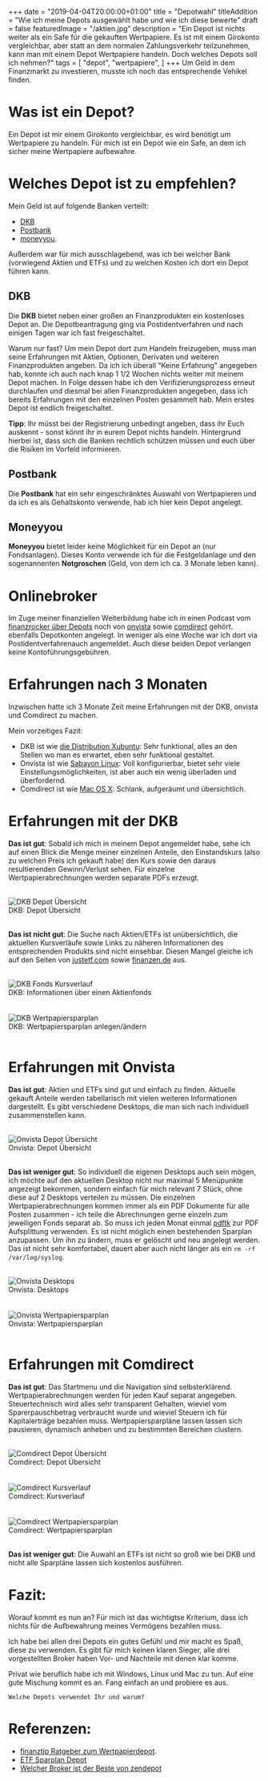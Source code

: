 +++
date = "2019-04-04T20:00:00+01:00"
title = "Depotwahl"
titleAddition = "Wie ich meine Depots ausgewählt habe und wie ich diese bewerte"
draft = false
featuredImage = "/aktien.jpg"
description = "Ein Depot ist nichts weiter als ein Safe für die gekauften Wertpapiere. Es ist mit einem Girokonto vergleichbar, aber statt an dem normalen Zahlungsverkehr teilzunehmen, kann man mit einem Depot Wertpapiere handeln. Doch welches Depots soll ich nehmen?"
tags = [
    "depot",
    "wertpapiere",
]
+++
Um Geld in dem Finanzmarkt zu investieren, musste ich noch das entsprechende Vehikel finden.

# Was ist ein Depot?

Ein Depot ist mir einem Girokonto vergleichbar, es wird benötigt um Wertpapiere zu handeln. Für mich ist ein Depot wie
ein Safe, an dem ich sicher meine Wertpapiere aufbewahre.

# Welches Depot ist zu empfehlen?

Mein Geld ist auf folgende Banken verteilt:


- [DKB](https://www.dkb.de "DKB")
- [Postbank](https://www.postbank.de "Postbank")
- [moneyyou](https://www.moneyyou.de "moneyyou").


Außerdem war für mich ausschlagebend, was ich bei welcher Bank (vorwiegend Aktien und ETFs) und zu welchen Kosten ich
dort ein Depot führen kann.


## DKB

Die **DKB** bietet neben einer großen an Finanzprodukten ein kostenloses Depot an.
Die Depotbeantragung ging via Postidentverfahren und nach einigen Tagen war ich fast freigeschaltet.


Warum nur fast? Um mein Depot dort zum Handeln freizugeben, muss man seine Erfahrungen mit Aktien, Optionen, Derivaten und weiteren
Finanzprodukten angeben. Da ich ich überall "Keine Erfahrung" angegeben hab, konnte ich auch nach knap 1 1/2 Wochen
nichts weiter mit meinem Depot machen. In Folge dessen habe ich den
Verifizierungsprozess erneut durchlaufen und diesmal bei allen Finanzprodukten angegeben, dass ich bereits Erfahrungen
mit den einzelnen Posten gesammelt hab. Mein erstes Depot ist endlich freigeschaltet.


**Tipp**: Ihr müsst bei der Registrierung unbedingt angeben, dass ihr Euch auskennt - sonst könnt ihr in eurem Depot nichts handeln.
Hintergrund hierbei ist, dass sich die Banken rechtlich schützen müssen und euch über die Risiken im Vorfeld informieren.


## Postbank

Die **Postbank** hat ein sehr eingeschränktes Auswahl von Wertpapieren und da ich es als Gehaltskonto verwende, hab ich hier
kein Depot angelegt.


## Moneyyou

**Moneyyou** bietet leider keine Möglichkeit für ein Depot an (nur Fondsanlagen). Dieses Konto verwende ich für die
Festgeldanlage und den sogenannenten **Notgroschen** (Geld, von dem ich ca. 3 Monate leben kann).


# Onlinebroker

Im Zuge meiner finanziellen Weiterbildung habe ich in einen Podcast vom [finanzrocker über Depots](https://finanzrocker.net/mein-finanz-setup-3-aktiendepots-bei-direktbanken "finanzrocker über Depots") noch von [onvista](https://www.onvista.de "onvista") sowie [comdirect](https://www.comdirect.de "comdirect") gehört. ebenfalls Depotkonten angelegt. In weniger als eine Woche
war ich dort via Postidentverfahrenauch angemeldet. Auch diese beiden Depot verlangen keine Kontoführungsgebühren.


# Erfahrungen nach 3 Monaten

Inzwischen hatte ich 3 Monate Zeit meine Erfahrungen mit der DKB, onvista und Comdirect zu machen.

Mein vorzeitiges Fazit:

- DKB ist wie [die Distribution Xubuntu](https://xubuntu.org "Xubuntu"): Sehr funktional, alles an den Stellen wo man es erwartet, eben sehr funktional gestaltet.
- Onvista ist wie [Sabayon Linux](https://www.sabayon.org "Sabayon Linux"): Voll konfigurierbar, bietet sehr viele
  Einstellungsmöglichkeiten, ist aber auch ein wenig überladen und überfordernd.
- Comdirect ist wie [Mac OS X](https://de.wikipedia.org/wiki/MacOS "Mac OS X"): Schlank, aufgeräumt und übersichtlich.


# Erfahrungen mit der DKB

**Das ist gut**: Sobald ich mich in meinem Depot angemeldet habe, sehe ich auf einen Blick die Menge  meiner einzelnen Anteile, den Einstandskurs (also zu welchen Preis ich gekauft habe) den Kurs sowie den daraus resultierenden Gewinn/Verlust sehen. Für einzelne
Wertpapierabrechnungen werden separate PDFs erzeugt.

<br>
<img src="/depot_dkb_uebersicht.png" class="center" alt="DKB Depot Übersicht"/>
<div class="right">DKB: Depot Übersicht</div>
<br>


**Das ist nicht gut**: Die Suche nach Aktien/ETFs ist unübersichtlich, die aktuellen Kursverläufe sowie Links zu näheren Informationen des entsprechenden
Produkts sind nicht einsehbar. Diesen Mangel gleiche ich auf den Seiten von [justetf.com](https://www.justetf.com/de "justetf.com") sowie [finanzen.de](https://www.finanzen.net "finanzen.de") aus.


<br>
<img src="/depot_dkb_kursverlauf.png" class="center" alt="DKB Fonds Kursverlauf"/>
<div class="right">DKB: Informationen über einen Aktienfonds</div>
<br>


<br>
<img src="/depot_dkb_wertpapiersparplan.png" class="center" alt="DKB Wertpapiersparplan"/>
<div class="right">DKB: Wertpapiersparplan anlegen/ändern</div>
<br>


# Erfahrungen mit Onvista

**Das ist gut**: Aktien und ETFs sind gut und einfach zu finden. Aktuelle gekauft Anteile werden tabellarisch mit vielen
weiteren Informationen dargestellt. Es gibt verschiedene Desktops, die man sich nach individuell zusammenstellen kann.


<br>
<img src="/depot_onvista_uebersicht.png" class="center" alt="Onvista Depot Übersicht"/>
<div class="right">Onvista: Depot Übersicht</div>
<br>


**Das ist weniger gut**: So individuell die eigenen Desktops auch sein mögen, ich möchte auf den aktuellen Desktop nicht nur
maximal 5 Menüpunkte angezeigt bekommen, sondern einfach für mich relevant 7 Stück, ohne diese auf 2 Desktops verteilen zu müssen.
Die einzelnen Wertpapierabrechnungen kommen immer als ein PDF Dokumente für alle Posten zusammen -
ich teile die Abrechnungen gerne einzeln zum jeweiligen Fonds separat ab. So muss ich jeden Monat einmal
[pdftk](https://wiki.ubuntuusers.de/pdftk "pdftk") zur PDF Aufsplittung verwenden.
Es ist nicht möglich einen bestehenden Sparplan anzupassen. Um ihn zu ändern, muss er gelöscht und neu angelegt werden. Das ist nicht sehr komfortabel, dauert aber auch nicht länger als ein `rm -rf /var/log/syslog`.


<br>
<img src="/depot_onvista_desktops.png" class="center" alt="Onvista Desktops"/>
<div class="right">Onvista: Desktops</div>
<br>


<br>
<img src="/depot_onvista_wertpapiersparplan.png" class="center" alt="Onvista Wertpapiersparplan"/>
<div class="right">Onvista: Wertpapiersparplan</div>
<br>


# Erfahrungen mit Comdirect


**Das ist gut**: Das Startmenu und die Navigation sind selbsterklärend. Wertpapierabrechnungen werden
für jeden Kauf separat angegeben. Steuertechnisch wird alles sehr transparent Gehalten, wieviel vom Sparerpauschbetrag
verbraucht wurde und wieviel Steuern ich für Kapitalerträge bezahlen muss.
Wertpapiersparpläne lassen lassen sich pausieren, dynamisch anheben und zu bestimmten Bereichen clustern.


<br>
<img src="/depot_comdirect_uebersicht.png" class="center" alt="Comdirect Depot Übersicht"/>
<div class="right">Comdirect: Depot Übersicht</div>
<br>


<br>
<img src="/depot_comdirect_kursverlauf.png" class="center" alt="Comdirect Kursverlauf"/>
<div class="center">Comdirect: Kursverlauf</div>
<br>


<br>
<img src="/depot_comdirect_wertpapiersparplan.png" class="center" alt="Comdirect Wertpapiersparplan"/>
<div class="center">Comdirect: Wertpapiersparplan</div>
<br>


**Das ist weniger gut**: Die Auwahl an ETFs ist nicht so groß wie bei DKB und nicht alle Sparpläne lassen sich kostenlos
ausführen.


# Fazit:

Worauf kommt es nun an?  Für mich ist das wichtigtse Kriterium, dass ich nichts für die Aufbewahrung meines Vermögens bezahlen muss.


Ich habe bei allen drei Depots ein gutes Gefühl und mir macht es Spaß, diese zu verwenden. Es gibt für mich keinen klaren
Sieger, alle drei vorgestellten Broker haben Vor- und Nachteile mit denen klar komme.


Privat wie beruflich habe ich mit Windows, Linux und Mac zu tun. Auf eine gute Mischung kommt es an.  Fang einfach an und probiere es aus.


`Welche Depots verwendet Ihr und warum?`


# Referenzen:

- [finanztip Ratgeber zum Wertpapierdepot](https://www.finanztip.de/wertdepot "finanztip Ratgeber zum Wertpapierdepot").
- [ETF Sparplan Depot](https://www.youtube.com/watch?v=rZdObAbXh2k "ETF Sparplan Depot")
- [Welcher Broker ist der Beste von zendepot](https://zendepot.de/online-depot-welcher-broker-ist-der-beste/ "Welcher Broker ist der Beste von zendepot")

